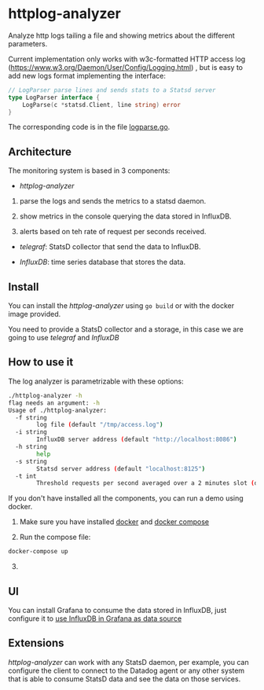 # httplog-analyzer

Analyze http logs tailing a file and showing metrics about the different parameters.

Current implementation only works with w3c-formatted HTTP access log (https://www.w3.org/Daemon/User/Config/Logging.html) , but is easy to add new logs format implementing the interface:

```go
// LogParser parse lines and sends stats to a Statsd server
type LogParser interface {
	LogParse(c *statsd.Client, line string) error
}
```

The corresponding code is in the file [logparse.go](logparse.go).

## Architecture

The monitoring system is based in 3 components:

* *httplog-analyzer*

1. parse the logs and sends the metrics to a statsd daemon.

2. show metrics in the console querying the data stored in InfluxDB.

3. alerts based on teh rate of request per seconds received.

* *telegraf*: StatsD collector that send the data to InfluxDB.

* *InfluxDB*: time series database that stores the data.


## Install

You can install the *httplog-analyzer* using `go build` or with the docker image provided.

You need to provide a StatsD collector and a storage, in this case we are going to use *telegraf* and *InfluxDB* 


## How to use it

The log analyzer is parametrizable with these options:

```sh
./httplog-analyzer -h
flag needs an argument: -h
Usage of ./httplog-analyzer:
  -f string
        log file (default "/tmp/access.log")
  -i string
        InfluxDB server address (default "http://localhost:8086")
  -h string
        help
  -s string
        Statsd server address (default "localhost:8125")
  -t int
        Threshold requests per second averaged over a 2 minutes slot (default 10)
```

If you don't have installed all the components, you can run a demo using docker.

1. Make sure you have installed [docker](https://docs.docker.com/install/) and [docker compose](https://docs.docker.com/compose/)

2. Run the compose file:

```sh
docker-compose up
```

3.



## UI

You can install Grafana to consume the data stored in InfluxDB, just configure it to [use InfluxDB in Grafana as data source](https://grafana.com/docs/grafana/latest/features/datasources/influxdb/)

## Extensions

*httplog-analyzer* can work with any StatsD daemon, per example, you can configure the client to connect to the Datadog agent or any other system that is able to consume StatsD data and see the data on those services.
